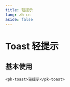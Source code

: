 ```yaml
---
title: 轻提示
lang: zh-cn
aside: false
---
```


# Toast 轻提示

## 基本使用
```vue
<pk-toast>轻提示</pk-toast>
```